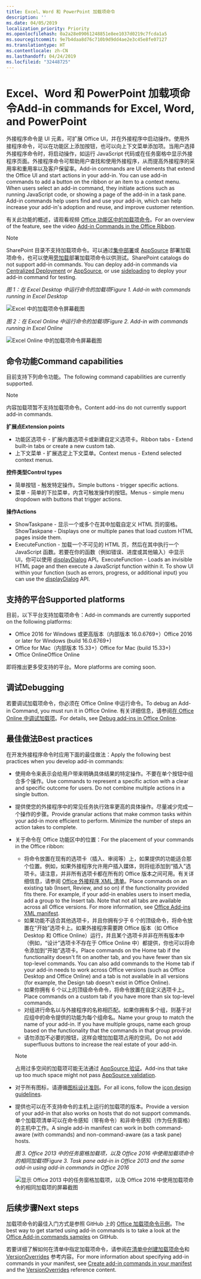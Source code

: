 ```yaml
---
title: Excel、Word 和 PowerPoint 加载项命令
description: ''
ms.date: 04/05/2019
localization_priority: Priority
ms.openlocfilehash: 0a2a28e09061248851e8ee1037d0219c7fcda1a5
ms.sourcegitcommit: 9e7b4daa8d76c710b9d9dd4ae2e3c45e8fe07127
ms.translationtype: HT
ms.contentlocale: zh-CN
ms.lasthandoff: 04/24/2019
ms.locfileid: "32448725"
---
```

# <a name="add-in-commands-for-excel-word-and-powerpoint"></a><span data-ttu-id="139b9-102">Excel、Word 和 PowerPoint 加载项命令</span><span class="sxs-lookup"><span data-stu-id="139b9-102">Add-in commands for Excel, Word, and PowerPoint</span></span>

<span data-ttu-id="139b9-p101">外接程序命令是 UI 元素，可扩展 Office UI，并在外接程序中启动操作。使用外接程序命令，可以在功能区上添加按钮，也可以向上下文菜单添加项。当用户选择外接程序命令时，将启动操作，如运行 JavaScript 代码或在任务窗格中显示外接程序页面。外接程序命令可帮助用户查找和使用外接程序，从而提高外接程序的采用率和重用率以及客户保留率。</span><span class="sxs-lookup"><span data-stu-id="139b9-p101">Add-in commands are UI elements that extend the Office UI and start actions in your add-in. You can use add-in commands to add a button on the ribbon or an item to a context menu. When users select an add-in command, they initiate actions such as running JavaScript code, or showing a page of the add-in in a task pane. Add-in commands help users find and use your add-in, which can help increase your add-in's adoption and reuse, and improve customer retention.</span></span>

<span data-ttu-id="139b9-107">有关此功能的概述，请观看视频 [Office 功能区中的加载项命令](https://channel9.msdn.com/events/Build/2016/P551)。</span><span class="sxs-lookup"><span data-stu-id="139b9-107">For an overview of the feature, see the video [Add-in Commands in the Office Ribbon](https://channel9.msdn.com/events/Build/2016/P551).</span></span>

> [!NOTE]
> <span data-ttu-id="139b9-p102">SharePoint 目录不支持加载项命令。可以通过[集中部署](../publish/centralized-deployment.md)或 [AppSource](/office/dev/store/submit-to-the-office-store) 部署加载项命令，也可以使用[旁加载](../testing/create-a-network-shared-folder-catalog-for-task-pane-and-content-add-ins.md)部署加载项命令以供测试。</span><span class="sxs-lookup"><span data-stu-id="139b9-p102">SharePoint catalogs do not support add-in commands. You can deploy add-in commands via [Centralized Deployment](../publish/centralized-deployment.md) or [AppSource](/office/dev/store/submit-to-the-office-store), or use [sideloading](../testing/create-a-network-shared-folder-catalog-for-task-pane-and-content-add-ins.md) to deploy your add-in command for testing.</span></span> 

<span data-ttu-id="139b9-110">*图 1：在 Excel Desktop 中运行命令的加载项*</span><span class="sxs-lookup"><span data-stu-id="139b9-110">*Figure 1. Add-in with commands running in Excel Desktop*</span></span>

![Excel 中的加载项命令屏幕截图](../images/add-in-commands-1.png)

<span data-ttu-id="139b9-112">*图 2：在 Excel Online 中运行命令的加载项*</span><span class="sxs-lookup"><span data-stu-id="139b9-112">*Figure 2. Add-in with commands running in Excel Online*</span></span>

![Excel Online 中的加载项命令屏幕截图](../images/add-in-commands-2.png)

## <a name="command-capabilities"></a><span data-ttu-id="139b9-114">命令功能</span><span class="sxs-lookup"><span data-stu-id="139b9-114">Command capabilities</span></span>

<span data-ttu-id="139b9-115">目前支持下列命令功能。</span><span class="sxs-lookup"><span data-stu-id="139b9-115">The following command capabilities are currently supported.</span></span>

> [!NOTE]
> <span data-ttu-id="139b9-116">内容加载项暂不支持加载项命令。</span><span class="sxs-lookup"><span data-stu-id="139b9-116">Content add-ins do not currently support add-in commands.</span></span>

<span data-ttu-id="139b9-117">**扩展点**</span><span class="sxs-lookup"><span data-stu-id="139b9-117">**Extension points**</span></span>

- <span data-ttu-id="139b9-118">功能区选项卡 - 扩展内置选项卡或新建自定义选项卡。</span><span class="sxs-lookup"><span data-stu-id="139b9-118">Ribbon tabs - Extend built-in tabs or create a new custom tab.</span></span>
- <span data-ttu-id="139b9-119">上下文菜单 - 扩展选定上下文菜单。</span><span class="sxs-lookup"><span data-stu-id="139b9-119">Context menus - Extend selected context menus.</span></span>

<span data-ttu-id="139b9-120">**控件类型**</span><span class="sxs-lookup"><span data-stu-id="139b9-120">**Control types**</span></span>

- <span data-ttu-id="139b9-121">简单按钮 - 触发特定操作。</span><span class="sxs-lookup"><span data-stu-id="139b9-121">Simple buttons - trigger specific actions.</span></span>
- <span data-ttu-id="139b9-122">菜单 - 简单的下拉菜单，内含可触发操作的按钮。</span><span class="sxs-lookup"><span data-stu-id="139b9-122">Menus - simple menu dropdown with buttons that trigger actions.</span></span>

<span data-ttu-id="139b9-123">**操作**</span><span class="sxs-lookup"><span data-stu-id="139b9-123">**Actions**</span></span>

- <span data-ttu-id="139b9-124">ShowTaskpane - 显示一个或多个在其中加载自定义 HTML 页的窗格。</span><span class="sxs-lookup"><span data-stu-id="139b9-124">ShowTaskpane - Displays one or multiple panes that load custom HTML pages inside them.</span></span>
- <span data-ttu-id="139b9-p103">ExecuteFunction - 加载一个不可见的 HTML 页，然后在其中执行一个 JavaScript 函数。若要在你的函数（例如错误、进度或其他输入）中显示 UI，你可以使用 [displayDialog](/javascript/api/office/office.ui) API。</span><span class="sxs-lookup"><span data-stu-id="139b9-p103">ExecuteFunction - Loads an invisible HTML page and then execute a JavaScript function within it. To show UI within your function (such as errors, progress, or additional input) you can use the [displayDialog](/javascript/api/office/office.ui) API.</span></span>  

## <a name="supported-platforms"></a><span data-ttu-id="139b9-127">支持的平台</span><span class="sxs-lookup"><span data-stu-id="139b9-127">Supported platforms</span></span>

<span data-ttu-id="139b9-128">目前，以下平台支持加载项命令：</span><span class="sxs-lookup"><span data-stu-id="139b9-128">Add-in commands are currently supported on the following platforms:</span></span>

- <span data-ttu-id="139b9-129">Office 2016 for Windows 或更高版本（内部版本 16.0.6769+）</span><span class="sxs-lookup"><span data-stu-id="139b9-129">Office 2016 or later for Windows (build 16.0.6769+)</span></span>
- <span data-ttu-id="139b9-130">Office for Mac（内部版本 15.33+）</span><span class="sxs-lookup"><span data-stu-id="139b9-130">Office for Mac (build 15.33+)</span></span>
- <span data-ttu-id="139b9-131">Office Online</span><span class="sxs-lookup"><span data-stu-id="139b9-131">Office Online</span></span>

<span data-ttu-id="139b9-132">即将推出更多受支持的平台。</span><span class="sxs-lookup"><span data-stu-id="139b9-132">More platforms are coming soon.</span></span>

## <a name="debugging"></a><span data-ttu-id="139b9-133">调试</span><span class="sxs-lookup"><span data-stu-id="139b9-133">Debugging</span></span>

<span data-ttu-id="139b9-134">若要调试加载项命令，你必须在 Office Online 中运行命令。</span><span class="sxs-lookup"><span data-stu-id="139b9-134">To debug an Add-in Command, you must run it in Office Online.</span></span> <span data-ttu-id="139b9-135">有关详细信息，请参阅[在 Office Online 中调试加载项](../testing/debug-add-ins-in-office-online.md)。</span><span class="sxs-lookup"><span data-stu-id="139b9-135">For details, see [Debug add-ins in Office Online](../testing/debug-add-ins-in-office-online.md).</span></span>

## <a name="best-practices"></a><span data-ttu-id="139b9-136">最佳做法</span><span class="sxs-lookup"><span data-stu-id="139b9-136">Best practices</span></span>

<span data-ttu-id="139b9-137">在开发外接程序命令时应用下面的最佳做法：</span><span class="sxs-lookup"><span data-stu-id="139b9-137">Apply the following best practices when you develop add-in commands:</span></span>

- <span data-ttu-id="139b9-p105">使用命令来表示会给用户带来明确具体结果的特定操作。不要在单个按钮中组合多个操作。</span><span class="sxs-lookup"><span data-stu-id="139b9-p105">Use commands to represent a specific action with a clear and specific outcome for users. Do not combine multiple actions in a single button.</span></span>
- <span data-ttu-id="139b9-p106">提供使您的外接程序中的常见任务执行效率更高的具体操作。尽量减少完成一个操作的步骤。</span><span class="sxs-lookup"><span data-stu-id="139b9-p106">Provide granular actions that make common tasks within your add-in more efficient to perform. Minimize the number of steps an action takes to complete.</span></span>
- <span data-ttu-id="139b9-142">关于命令在 Office 功能区中的位置：</span><span class="sxs-lookup"><span data-stu-id="139b9-142">For the placement of your commands in the Office ribbon:</span></span>
    - <span data-ttu-id="139b9-p107">将命令放置在现有的选项卡（插入、审阅等）上，如果提供的功能适合那个位置。例如，如果外接程序允许用户插入媒体，则将组添加到“插入”选项卡。请注意，并非所有选项卡都在所有的 Office 版本之间可用。有关详细信息，请参阅 [Office 外接程序 XML 清单](../develop/add-in-manifests.md)。</span><span class="sxs-lookup"><span data-stu-id="139b9-p107">Place commands on an existing tab (Insert, Review, and so on) if the functionality provided fits there. For example, if your add-in enables users to insert media, add a group to the Insert tab. Note that not all tabs are available across all Office versions. For more information, see [Office Add-ins XML manifest](../develop/add-in-manifests.md).</span></span> 
    - <span data-ttu-id="139b9-p108">如果功能不适合其他选项卡，并且你拥有少于 6 个的顶级命令，将命令放置在“开始”选项卡上。如果外接程序需要跨 Office 版本（如 Office Desktop 和 Office Online）运行，并且某个选项卡并非在所有版本中（例如，“设计”选项卡不存在于 Office Online 中）都提供，你也可以将命令添加到“开始”选项卡。</span><span class="sxs-lookup"><span data-stu-id="139b9-p108">Place commands on the Home tab if the functionality doesn't fit on another tab, and you have fewer than six top-level commands. You can also add commands to the Home tab if your add-in needs to work across Office versions (such as Office Desktop and Office Online) and a tab is not available in all versions (for example, the Design tab doesn't exist in Office Online).</span></span>  
    - <span data-ttu-id="139b9-148">如果你拥有 6 个以上的顶级命令命令，将命令放置在自定义选项卡上。</span><span class="sxs-lookup"><span data-stu-id="139b9-148">Place commands on a custom tab if you have more than six top-level commands.</span></span>
    - <span data-ttu-id="139b9-p109">对组进行命名以与外接程序的名称相匹配。如果你拥有多个组，则基于对应组中的命令提供的功能为每个组命名。</span><span class="sxs-lookup"><span data-stu-id="139b9-p109">Name your group to match the name of your add-in. If you have multiple groups, name each group based on the functionality that the commands in that group provide.</span></span>
    - <span data-ttu-id="139b9-151">请勿添加不必要的按钮，这样会增加加载项占用的空间。</span><span class="sxs-lookup"><span data-stu-id="139b9-151">Do not add superfluous buttons to increase the real estate of your add-in.</span></span>

     > [!NOTE]
     > <span data-ttu-id="139b9-152">占用过多空间的加载项可能无法通过 [AppSource 验证](/office/dev/store/validation-policies)。</span><span class="sxs-lookup"><span data-stu-id="139b9-152">Add-ins that take up too much space might not pass [AppSource validation](/office/dev/store/validation-policies).</span></span>

- <span data-ttu-id="139b9-153">对于所有图标，请遵循[图标设计准则](add-in-icons.md)。</span><span class="sxs-lookup"><span data-stu-id="139b9-153">For all icons, follow the [icon design guidelines](add-in-icons.md).</span></span>
- <span data-ttu-id="139b9-154">提供也可以在不支持命令的主机上运行的加载项的版本。</span><span class="sxs-lookup"><span data-stu-id="139b9-154">Provide a version of your add-in that also works on hosts that do not support commands.</span></span> <span data-ttu-id="139b9-155">单个加载项清单可以在命令感知（带有命令）和非命令感知（作为任务窗格）的主机中工作。</span><span class="sxs-lookup"><span data-stu-id="139b9-155">A single add-in manifest can work in both command-aware (with commands) and non-command-aware (as a task pane) hosts.</span></span>

   <span data-ttu-id="139b9-156">*图 3. Office 2013 中的任务窗格加载项，以及 Office 2016 中使用加载项命令的相同加载项*</span><span class="sxs-lookup"><span data-stu-id="139b9-156">*Figure 3. Task pane add-in in Office 2013 and the same add-in using add-in commands in Office 2016*</span></span>

   ![显示 Office 2013 中的任务窗格加载项，以及 Office 2016 中使用加载项命令的相同加载项的屏幕截图](../images/office-task-pane-add-ins.png)


## <a name="next-steps"></a><span data-ttu-id="139b9-158">后续步骤</span><span class="sxs-lookup"><span data-stu-id="139b9-158">Next steps</span></span>

<span data-ttu-id="139b9-159">加载项命令的最佳入门方式是参照 GitHub 上的 [Office 加载项命令示例](https://github.com/OfficeDev/Office-Add-in-Commands-Samples/)。</span><span class="sxs-lookup"><span data-stu-id="139b9-159">The best way to get started using add-in commands is to take a look at the [Office Add-in commands samples](https://github.com/OfficeDev/Office-Add-in-Commands-Samples/) on GitHub.</span></span>

<span data-ttu-id="139b9-160">若要详细了解如何在清单中指定加载项命令，请参阅[在清单中创建加载项命令](../develop/create-addin-commands.md)和 [VersionOverrides](/office/dev/add-ins/reference/manifest/versionoverrides) 参考内容。</span><span class="sxs-lookup"><span data-stu-id="139b9-160">For more information about specifying add-in commands in your manifest, see [Create add-in commands in your manifest](../develop/create-addin-commands.md) and the [VersionOverrides](/office/dev/add-ins/reference/manifest/versionoverrides) reference content.</span></span>
